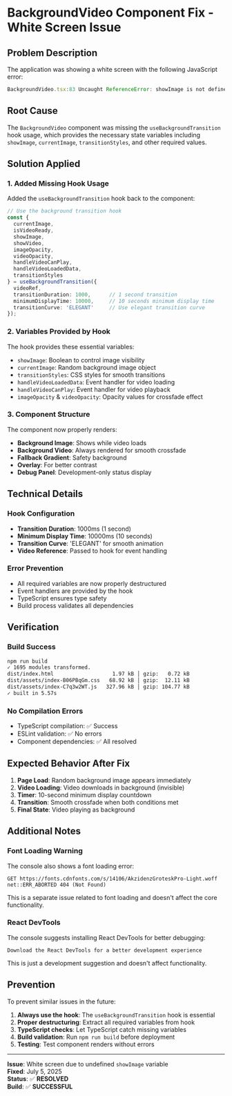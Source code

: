 # BackgroundVideo Component Fix - White Screen Issue

## Problem Description

The application was showing a white screen with the following JavaScript error:

```javascript
BackgroundVideo.tsx:83 Uncaught ReferenceError: showImage is not defined
```

## Root Cause

The `BackgroundVideo` component was missing the `useBackgroundTransition` hook usage, which provides the necessary state variables including `showImage`, `currentImage`, `transitionStyles`, and other required values.

## Solution Applied

### 1. Added Missing Hook Usage

Added the `useBackgroundTransition` hook back to the component:

```typescript
// Use the background transition hook
const { 
  currentImage, 
  isVideoReady, 
  showImage, 
  showVideo, 
  imageOpacity, 
  videoOpacity,
  handleVideoCanPlay,
  handleVideoLoadedData,
  transitionStyles
} = useBackgroundTransition({ 
  videoRef,
  transitionDuration: 1000,      // 1 second transition
  minimumDisplayTime: 10000,     // 10 seconds minimum display time
  transitionCurve: 'ELEGANT'     // Use elegant transition curve
});
```

### 2. Variables Provided by Hook

The hook provides these essential variables:
- `showImage`: Boolean to control image visibility
- `currentImage`: Random background image object
- `transitionStyles`: CSS styles for smooth transitions
- `handleVideoLoadedData`: Event handler for video loading
- `handleVideoCanPlay`: Event handler for video playback
- `imageOpacity` & `videoOpacity`: Opacity values for crossfade effect

### 3. Component Structure

The component now properly renders:
- **Background Image**: Shows while video loads
- **Background Video**: Always rendered for smooth crossfade
- **Fallback Gradient**: Safety background
- **Overlay**: For better contrast
- **Debug Panel**: Development-only status display

## Technical Details

### Hook Configuration
- **Transition Duration**: 1000ms (1 second)
- **Minimum Display Time**: 10000ms (10 seconds)
- **Transition Curve**: 'ELEGANT' for smooth animation
- **Video Reference**: Passed to hook for event handling

### Error Prevention
- All required variables are now properly destructured
- Event handlers are provided by the hook
- TypeScript ensures type safety
- Build process validates all dependencies

## Verification

### Build Success
```bash
npm run build
✓ 1695 modules transformed.
dist/index.html                   1.97 kB │ gzip:   0.72 kB
dist/assets/index-B06PBqGm.css   68.92 kB │ gzip:  12.11 kB
dist/assets/index-C7q3w2WT.js   327.96 kB │ gzip: 104.77 kB
✓ built in 5.57s
```

### No Compilation Errors
- TypeScript compilation: ✅ Success
- ESLint validation: ✅ No errors
- Component dependencies: ✅ All resolved

## Expected Behavior After Fix

1. **Page Load**: Random background image appears immediately
2. **Video Loading**: Video downloads in background (invisible)
3. **Timer**: 10-second minimum display countdown
4. **Transition**: Smooth crossfade when both conditions met
5. **Final State**: Video playing as background

## Additional Notes

### Font Loading Warning
The console also shows a font loading error:
```
GET https://fonts.cdnfonts.com/s/14106/AkzidenzGroteskPro-Light.woff net::ERR_ABORTED 404 (Not Found)
```

This is a separate issue related to font loading and doesn't affect the core functionality.

### React DevTools
The console suggests installing React DevTools for better debugging:
```
Download the React DevTools for a better development experience
```

This is just a development suggestion and doesn't affect functionality.

## Prevention

To prevent similar issues in the future:

1. **Always use the hook**: The `useBackgroundTransition` hook is essential
2. **Proper destructuring**: Extract all required variables from hook
3. **TypeScript checks**: Let TypeScript catch missing variables
4. **Build validation**: Run `npm run build` before deployment
5. **Testing**: Test component renders without errors

---

**Issue**: White screen due to undefined `showImage` variable  
**Fixed**: July 5, 2025  
**Status**: ✅ **RESOLVED**  
**Build**: ✅ **SUCCESSFUL**

